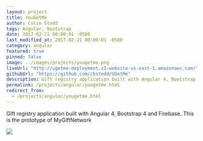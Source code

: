 ```yaml
---
layout: project
title: YouGetMe
author: Colin Stodd
tags: Angular, Bootstrap
date: 2017-02-21 00:00:01 -0500
last_modified_at: 2017-02-21 00:00:01 -0500
category: angular
featured: true
pinned: false
image: ../images/projects/yougetme.png
liveUrl: "http://ugetme-deployment.s3-website-us-east-1.amazonaws.com/"
githubUrl: "https://github.com/cbstodd/UGetMe"
description: Gift registry application built with Angular 4, Bootstrap 4 and Firebase. This is the prototype of MyGiftNetwork
permalink: /projects/angular/yougetme.html
redirect_from:
  - /projects/angular/yougetme.html
---
```


Gift registry application built with Angular 4, Bootstrap 4 and Firebase. This is the prototype of MyGiftNetwork

<img src="{{ project.image }}" class="image fit">
